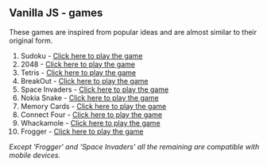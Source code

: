 ## Vanilla JS - games  
These games are inspired from popular ideas and are almost similar to their original form.  
  
  1. Sudoku         - [Click here to play the game](https://stephenmarri.github.io/games/sudoku/)
  2. 2048           - [Click here to play the game](https://stephenmarri.github.io/games/2048/)
  3. Tetris         - [Click here to play the game](https://stephenmarri.github.io/games/tetris/)  
  4. BreakOut       - [Click here to play the game](https://stephenmarri.github.io/games/breakout/)  
  5. Space Invaders - [Click here to play the game](https://stephenmarri.github.io/games/spaceInvaders/)
  6. Nokia Snake    - [Click here to play the game](https://stephenmarri.github.io/games/nokiasnake/)  
  7. Memory Cards   - [Click here to play the game](https://stephenmarri.github.io/games/memoryCards/)  
  8. Connect Four   - [Click here to play the game](https://stephenmarri.github.io/games/connectfour/)  
  9. Whackamole     - [Click here to play the game](https://stephenmarri.github.io/games/whackamole/)  
  10. Frogger        - [Click here to play the game](https://stephenmarri.github.io/games/frogger/)  
  
  
<em>Except 'Frogger' and 'Space Invaders' all the remaining are compatible with mobile devices.</em>

